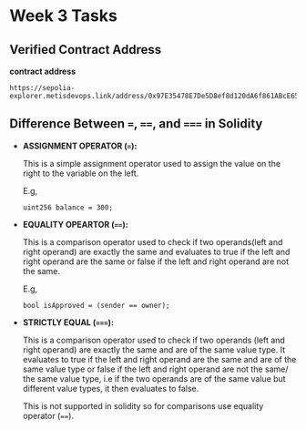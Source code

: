 # Week 3 Tasks

## Verified Contract Address

**contract address**
 
```
https://sepolia-explorer.metisdevops.link/address/0x97E35478E7De5D8ef8d120dA6f861ABcE65Ed1F4#code
```

## Difference Between `=`, `==`, and `===` in Solidity

- **ASSIGNMENT OPERATOR (`=`):** 

    This is a simple assignment operator used to assign the value on the right to the variable on the left. 
    
    E.g, 

    ```
    uint256 balance = 300;
    ```

- **EQUALITY OPEARTOR (`==`):** 

    This is a comparison operator used to check if two operands(left and right operand) are exactly the same and evaluates to true if the left and right operand are the same or false if the left and right operand are not the same.

    E.g,

    ```
    bool isApproved = (sender == owner);
    ```

- **STRICTLY EQUAL (`===`):** 

    This is a comparison operator used to check if two operands (left and right operand) are exactly the same and are of the same value type. It evaluates to true if the left and right operand are the same and are of the same value type or false if the left and right operand are not the same/ the same value type, i.e if the two operands are of the same value but different value types, it then evaluates to false.

    This is not supported in solidity so for comparisons use equality operator (`==`).

